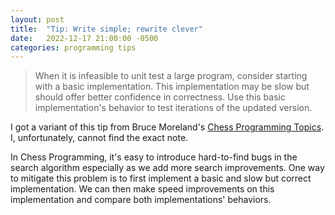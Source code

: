 ```yaml
---
layout: post
title:  "Tip: Write simple; rewrite clever"
date:   2022-12-17 21:00:00 -0500
categories: programming tips
---
```


> When it is infeasible to unit test a large program, consider starting with a basic implementation. This implementation may be slow but should offer better confidence in correctness. Use this basic implementation's behavior to test iterations of the updated version.

I got a variant of this tip from Bruce Moreland's [Chess Programming Topics](https://web.archive.org/web/20071026090003/http://www.brucemo.com/compchess/programming/index.htm). I, unfortunately, cannot find the exact note.

In Chess Programming, it's easy to introduce hard-to-find bugs in the search algorithm especially as we add more search improvements. One way to mitigate this problem is to first implement a basic and slow but correct implementation. We can then make speed improvements on this implementation and compare both implementations' behaviors. 